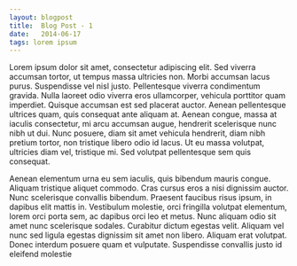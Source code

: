 ```yaml
---
layout: blogpost
title:  Blog Post - 1
date:   2014-06-17
tags: lorem ipsum
---
```


Lorem ipsum dolor sit amet, consectetur adipiscing elit. Sed viverra accumsan tortor, ut tempus massa ultricies non. Morbi accumsan lacus purus. Suspendisse vel nisl justo. Pellentesque viverra condimentum gravida. Nulla laoreet odio viverra eros ullamcorper, vehicula porttitor quam imperdiet. Quisque accumsan est sed placerat auctor. Aenean pellentesque ultrices quam, quis consequat ante aliquam at. Aenean congue, massa at iaculis consectetur, mi arcu accumsan augue, hendrerit scelerisque nunc nibh ut dui. Nunc posuere, diam sit amet vehicula hendrerit, diam nibh pretium tortor, non tristique libero odio id lacus. Ut eu massa volutpat, ultricies diam vel, tristique mi. Sed volutpat pellentesque sem quis consequat.

Aenean elementum urna eu sem iaculis, quis bibendum mauris congue. Aliquam tristique aliquet commodo. Cras cursus eros a nisi dignissim auctor. Nunc scelerisque convallis bibendum. Praesent faucibus risus ipsum, in dapibus elit mattis in. Vestibulum molestie, orci fringilla volutpat elementum, lorem orci porta sem, ac dapibus orci leo et metus. Nunc aliquam odio sit amet nunc scelerisque sodales. Curabitur dictum egestas velit. Aliquam vel nunc sed ligula egestas dignissim sit amet non libero. Aliquam erat volutpat. Donec interdum posuere quam et vulputate. Suspendisse convallis justo id eleifend molestie